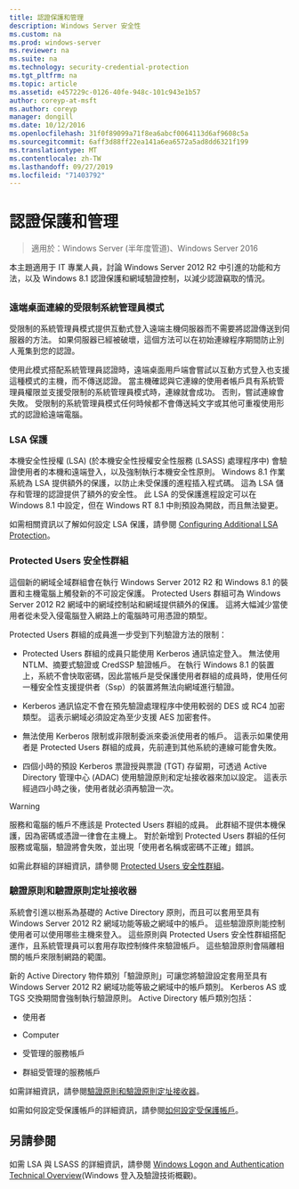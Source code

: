 ```yaml
---
title: 認證保護和管理
description: Windows Server 安全性
ms.custom: na
ms.prod: windows-server
ms.reviewer: na
ms.suite: na
ms.technology: security-credential-protection
ms.tgt_pltfrm: na
ms.topic: article
ms.assetid: e457229c-0126-40fe-948c-101c943e1b57
author: coreyp-at-msft
ms.author: coreyp
manager: dongill
ms.date: 10/12/2016
ms.openlocfilehash: 31f0f89099a71f8ea6abcf0064113d6af9608c5a
ms.sourcegitcommit: 6aff3d88ff22ea141a6ea6572a5ad8dd6321f199
ms.translationtype: MT
ms.contentlocale: zh-TW
ms.lasthandoff: 09/27/2019
ms.locfileid: "71403792"
---
```

# <a name="credentials-protection-and-management"></a>認證保護和管理

>適用於：Windows Server (半年度管道)、Windows Server 2016

本主題適用于 IT 專業人員，討論 Windows Server 2012 R2 中引進的功能和方法，以及 Windows 8.1 認證保護和網域驗證控制，以減少認證竊取的情況。

## <a name="BKMK_CredentialsProtectionManagement"></a>
### <a name="restricted-admin-mode-for-remote-desktop-connection"></a>遠端桌面連線的受限制系統管理員模式
受限制的系統管理員模式提供互動式登入遠端主機伺服器而不需要將認證傳送到伺服器的方法。 如果伺服器已經被破壞，這個方法可以在初始連線程序期間防止別人蒐集到您的認證。

使用此模式搭配系統管理員認證時，遠端桌面用戶端會嘗試以互動方式登入也支援這種模式的主機，而不傳送認證。 當主機確認與它連線的使用者帳戶具有系統管理員權限並支援受限制的系統管理員模式時，連線就會成功。 否則，嘗試連線會失敗。 受限制的系統管理員模式任何時候都不會傳送純文字或其他可重複使用形式的認證給遠端電腦。

### <a name="lsa-protection"></a>LSA 保護
本機安全性授權 (LSA) (於本機安全性授權安全性服務 (LSASS) 處理程序中) 會驗證使用者的本機和遠端登入，以及強制執行本機安全性原則。 Windows 8.1 作業系統為 LSA 提供額外的保護，以防止未受保護的進程插入程式碼。 這為 LSA 儲存和管理的認證提供了額外的安全性。 此 LSA 的受保護進程設定可以在 Windows 8.1 中設定，但在 Windows RT 8.1 中則預設為開啟，而且無法變更。

如需相關資訊以了解如何設定 LSA 保護，請參閱 [Configuring Additional LSA Protection](configuring-additional-lsa-protection.md)。

### <a name="protected-users-security-group"></a>Protected Users 安全性群組
這個新的網域全域群組會在執行 Windows Server 2012 R2 和 Windows 8.1 的裝置和主機電腦上觸發新的不可設定保護。 Protected Users 群組可為 Windows Server 2012 R2 網域中的網域控制站和網域提供額外的保護。 這將大幅減少當使用者從未受入侵電腦登入網路上的電腦時可用憑證的類型。

Protected Users 群組的成員進一步受到下列驗證方法的限制：

-   Protected Users 群組的成員只能使用 Kerberos 通訊協定登入。 無法使用 NTLM、摘要式驗證或 CredSSP 驗證帳戶。 在執行 Windows 8.1 的裝置上，系統不會快取密碼，因此當帳戶是受保護使用者群組的成員時，使用任何一種安全性支援提供者（Ssp）的裝置將無法向網域進行驗證。

-   Kerberos 通訊協定不會在預先驗證處理程序中使用較弱的 DES 或 RC4 加密類型。 這表示網域必須設定為至少支援 AES 加密套件。

-   無法使用 Kerberos 限制或非限制委派來委派使用者的帳戶。 這表示如果使用者是 Protected Users 群組的成員，先前連到其他系統的連線可能會失敗。

-   四個小時的預設 Kerberos 票證授與票證 (TGT) 存留期，可透過 Active Directory 管理中心 (ADAC) 使用驗證原則和定址接收器來加以設定。 這表示經過四小時之後，使用者就必須再驗證一次。

> [!WARNING]
> 服務和電腦的帳戶不應該是 Protected Users 群組的成員。 此群組不提供本機保護，因為密碼或憑證一律會在主機上。 對於新增到 Protected Users 群組的任何服務或電腦，驗證將會失敗，並出現「使用者名稱或密碼不正確」錯誤。

如需此群組的詳細資訊，請參閱 [Protected Users 安全性群組](protected-users-security-group.md)。

### <a name="authentication-policy-and-authentication-policy-silos"></a>驗證原則和驗證原則定址接收器
系統會引進以樹系為基礎的 Active Directory 原則，而且可以套用至具有 Windows Server 2012 R2 網域功能等級之網域中的帳戶。 這些驗證原則能控制使用者可以使用哪些主機來登入。 這些原則與 Protected Users 安全性群組搭配運作，且系統管理員可以套用存取控制條件來驗證帳戶。 這些驗證原則會隔離相關的帳戶來限制網路的範圍。

新的 Active Directory 物件類別「驗證原則」可讓您將驗證設定套用至具有 Windows Server 2012 R2 網域功能等級之網域中的帳戶類別。 Kerberos AS 或 TGS 交換期間會強制執行驗證原則。 Active Directory 帳戶類別包括：

-   使用者

-   Computer

-   受管理的服務帳戶

-   群組受管理的服務帳戶

如需詳細資訊，請參閱[驗證原則和驗證原則定址接收器](authentication-policies-and-authentication-policy-silos.md)。

如需如何設定受保護帳戶的詳細資訊，請參閱[如何設定受保護帳戶](how-to-configure-protected-accounts.md)。

## <a name="see-also"></a>另請參閱
如需 LSA 與 LSASS 的詳細資訊，請參閱 [Windows Logon and Authentication Technical Overview](https://technet.microsoft.com/library/dn169029(v=ws.10).aspx)(Windows 登入及驗證技術概觀)。



